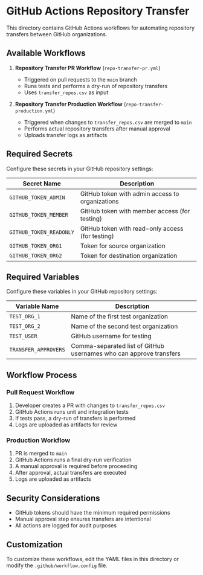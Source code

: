 # GitHub Actions Repository Transfer

This directory contains GitHub Actions workflows for automating repository transfers between GitHub organizations.

## Available Workflows

1. **Repository Transfer PR Workflow** (`repo-transfer-pr.yml`)
   - Triggered on pull requests to the `main` branch
   - Runs tests and performs a dry-run of repository transfers
   - Uses `transfer_repos.csv` as input

2. **Repository Transfer Production Workflow** (`repo-transfer-production.yml`)
   - Triggered when changes to `transfer_repos.csv` are merged to `main`
   - Performs actual repository transfers after manual approval
   - Uploads transfer logs as artifacts

## Required Secrets

Configure these secrets in your GitHub repository settings:

| Secret Name | Description |
|-------------|-------------|
| `GITHUB_TOKEN_ADMIN` | GitHub token with admin access to organizations |
| `GITHUB_TOKEN_MEMBER` | GitHub token with member access (for testing) |
| `GITHUB_TOKEN_READONLY` | GitHub token with read-only access (for testing) |
| `GITHUB_TOKEN_ORG1` | Token for source organization |
| `GITHUB_TOKEN_ORG2` | Token for destination organization |

## Required Variables

Configure these variables in your GitHub repository settings:

| Variable Name | Description |
|---------------|-------------|
| `TEST_ORG_1` | Name of the first test organization |
| `TEST_ORG_2` | Name of the second test organization |
| `TEST_USER` | GitHub username for testing |
| `TRANSFER_APPROVERS` | Comma-separated list of GitHub usernames who can approve transfers |

## Workflow Process

### Pull Request Workflow

1. Developer creates a PR with changes to `transfer_repos.csv`
2. GitHub Actions runs unit and integration tests
3. If tests pass, a dry-run of transfers is performed
4. Logs are uploaded as artifacts for review

### Production Workflow

1. PR is merged to `main`
2. GitHub Actions runs a final dry-run verification
3. A manual approval is required before proceeding
4. After approval, actual transfers are executed
5. Logs are uploaded as artifacts

## Security Considerations

- GitHub tokens should have the minimum required permissions
- Manual approval step ensures transfers are intentional
- All actions are logged for audit purposes

## Customization

To customize these workflows, edit the YAML files in this directory or modify the `.github/workflow.config` file.
